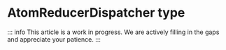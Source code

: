 # AtomReducerDispatcher type

::: info
This article is a work in progress. We are actively filling in the gaps and appreciate your patience.
:::
